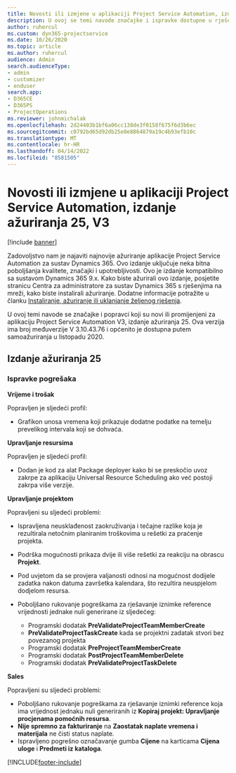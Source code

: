 ```yaml
---
title: Novosti ili izmjene u aplikaciji Project Service Automation, izdanje ažuriranja 25, V3
description: U ovoj se temi navode značajke i ispravke dostupne u rješenju Project Service Automation, izdanje ažuriranja 25, V3.
author: ruhercul
ms.custom: dyn365-projectservice
ms.date: 10/26/2020
ms.topic: article
ms.author: ruhercul
audience: Admin
search.audienceType:
- admin
- customizer
- enduser
search.app:
- D365CE
- D365PS
- ProjectOperations
ms.reviewer: johnmichalak
ms.openlocfilehash: 2d24403b1bf6a06cc138de3f0158f675f6d3b6ec
ms.sourcegitcommit: c0792bd65d92db25e0e8864879a19c4b93efb10c
ms.translationtype: MT
ms.contentlocale: hr-HR
ms.lasthandoff: 04/14/2022
ms.locfileid: "8581505"
---
```

# <a name="whats-new-or-changed-in-project-service-automation-update-release-25-v3"></a>Novosti ili izmjene u aplikaciji Project Service Automation, izdanje ažuriranja 25, V3

[!include [banner](../includes/psa-now-project-operations.md)]

Zadovoljstvo nam je najaviti najnovije ažuriranje aplikacije Project Service Automation za sustav Dynamics 365. Ovo izdanje uključuje neka bitna poboljšanja kvalitete, značajki i upotrebljivosti. Ovo je izdanje kompatibilno sa sustavom Dynamics 365 9.x. Kako biste ažurirali ovo izdanje, posjetite stranicu Centra za administratore za sustav Dynamics 365 s rješenjima na mreži, kako biste instalirali ažuriranje. Dodatne informacije potražite u članku [Instaliranje, ažuriranje ili uklanjanje željenog rješenja](/power-platform/admin/install-remove-preferred-solution).

U ovoj temi navode se značajke i popravci koji su novi ili promijenjeni za aplikaciju Project Service Automation V3, izdanje ažuriranja 25. Ova verzija ima broj međuverzije V 3.10.43.76 i općenito je dostupna putem samoažuriranja u listopadu 2020.

## <a name="update-release-25"></a>Izdanje ažuriranja 25

### <a name="bug-fixes"></a>Ispravke pogrešaka

**Vrijeme i trošak**

Popravljen je sljedeći profil:

- Grafikon unosa vremena koji prikazuje dodatne podatke na temelju prevelikog intervala koji se dohvaća.

**Upravljanje resursima**

Popravljen je sljedeći profil:

- Dodan je kod za alat Package deployer kako bi se preskočio uvoz zakrpe za aplikaciju Universal Resource Scheduling ako već postoji zakrpa više verzije.

**Upravljanje projektom**

Popravljeni su sljedeći problemi:

- Ispravljena neusklađenost zaokruživanja i tečajne razlike koja je rezultirala netočnim planiranim troškovima u rešetki za praćenje projekta.
- Podrška mogućnosti prikaza dvije ili više rešetki za reakciju na obrascu **Projekt**.
- Pod uvjetom da se provjera valjanosti odnosi na mogućnost dodijele zadatka nakon datuma završetka kalendara, što rezultira neuspjelom dodjelom resursa.
- Poboljšano rukovanje pogreškama za rješavanje iznimke reference vrijednosti jednake nuli generirane iz sljedećeg:

    - Programski dodatak **PreValidateProjectTeamMemberCreate**
    - **PreValidateProjectTaskCreate** kada se projektni zadatak stvori bez povezanog projekta
    - Programski dodatak **PreProjectTeamMemberCreate**
    - Programski dodatak **PostProjectTeamMemberDelete**
    - Programski dodatak **PreValidateProjectTaskDelete**

**Sales**

Popravljeni su sljedeći problemi:

- Poboljšano rukovanje pogreškama za rješavanje iznimki reference koja ima vrijednost jednaku nuli generiranih iz **Kopiraj projekt: Upravljanje procjenama pomoćnih resursa**.
- **Nije spremno za fakturiranje** na **Zaostatak naplate vremena i materijala** ne čisti status naplate.
- Ispravljeno pogrešno označavanje gumba **Cijene** na karticama **Cijena uloge** i **Predmeti iz kataloga**.


[!INCLUDE[footer-include](../includes/footer-banner.md)]
